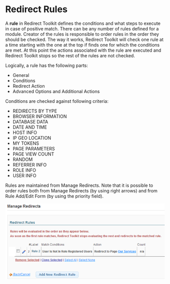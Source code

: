 # Redirect Rules

A **rule** in Redirect Toolkit defines the conditions and what steps to execute in case of positive match. There can be any number of rules defined for a module. Creator of the rules is responsible to order rules in the order they should be checked. The way it works, Redirect Toolkit will check one rule at a time starting with the one at the top if finds one for which the conditions are met. At this point the actions associated with the rule are executed and Redirect Toolkit stops so the rest of the rules are not checked.

Logically, a rule has the following parts:

* General
* Conditions
* Redirect Action
* Advanced Options and Additional Actions

Conditions are checked against following criteria:

* REDIRECTS BY TYPE
* BROWSER INFORMATION
* DATABASE DATA
* DATE AND TIME
* HOST INFO
* IP GEO LOCATION
* MY TOKENS
* PAGE PARAMETERS
* PAGE VIEW COUNT
* RANDOM
* REFERRER INFO
* ROLE INFO
* USER INFO
  
Rules are maintained from Manage Redirects. Note that it is possible to order rules both from Manage Redirects (by using right arrows) and from Rule Add/Edit Form (by using the priority field).

<div style="text-align:center">

<img src="../assets/manage-redirects2.png">

</div>

